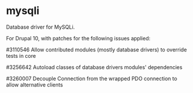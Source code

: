 # mysqli
Database driver for MySQLi.

For Drupal 10, with patches for the following issues applied:

 #3110546 Allow contributed modules (mostly database drivers) to override tests in core
 
 #3256642 Autoload classes of database drivers modules' dependencies

 #3260007 Decouple Connection from the wrapped PDO connection to allow alternative clients
